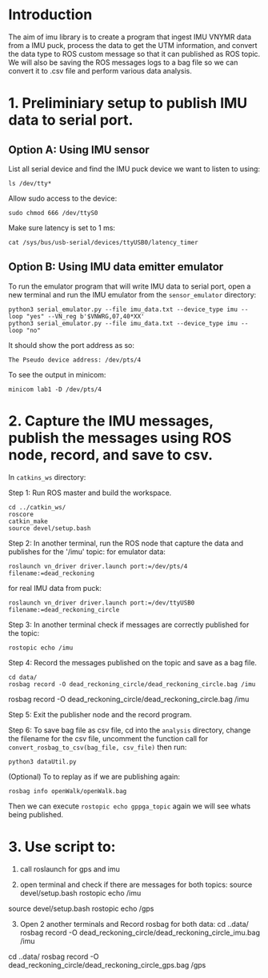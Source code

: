 # Introduction
The aim of imu library is to create a program that ingest IMU VNYMR data from a IMU puck, process the data to get the UTM information, and convert the data type to ROS custom message so that it can published as ROS topic. We will also be saving the ROS messages logs to a bag file so we can convert it to .csv file and perform various data analysis.
# 1. Preliminiary setup to publish IMU data to serial port.
## Option A: Using IMU sensor
List all serial device and find the IMU puck device we want to listen to using:
```
ls /dev/tty*
```

Allow sudo access to the device:
```
sudo chmod 666 /dev/ttyS0
```

Make sure latency is set to 1 ms:
```
cat /sys/bus/usb-serial/devices/ttyUSB0/latency_timer
```

## Option B: Using IMU data emitter emulator
To run the emulator program that will write IMU data to serial port, open a new terminal and run the IMU emulator from the `sensor_emulator` directory:
```
python3 serial_emulator.py --file imu_data.txt --device_type imu --loop "yes" --VN_reg b'$VNWRG,07,40*XX'
python3 serial_emulator.py --file imu_data.txt --device_type imu --loop "no"
```

It should show the port address as so:
```
The Pseudo device address: /dev/pts/4
```

To see the output in minicom:
```
minicom lab1 -D /dev/pts/4
```

# 2. Capture the IMU messages, publish the messages using ROS node, record, and save to csv.

In `catkins_ws` directory:  

Step 1: Run ROS master and build the workspace.
```
cd ../catkin_ws/
roscore
catkin_make
source devel/setup.bash
```

Step 2: In another terminal, run the ROS node that capture the data and publishes for the '/imu' topic:
for emulator data:
```
roslaunch vn_driver driver.launch port:=/dev/pts/4 filename:=dead_reckoning
```

for real IMU data from puck:
```
roslaunch vn_driver driver.launch port:=/dev/ttyUSB0 filename:=dead_reckoning_circle
```

Step 3: In another terminal check if messages are correctly published for the topic:
```
rostopic echo /imu
```

Step 4: Record the messages published on the topic and save as a bag file.
```
cd data/
rosbag record -O dead_reckoning_circle/dead_reckoning_circle.bag /imu
```

rosbag record -O dead_reckoning_circle/dead_reckoning_circle.bag /imu

Step 5: Exit the publisher node and the record program.

Step 6: To save bag file as csv file, cd into the `analysis` directory, change the filename for the csv file,
uncomment the function call for `convert_rosbag_to_csv(bag_file, csv_file)`
 then run:
```
python3 dataUtil.py
```

(Optional) To to replay as if we are publishing again:
```
rosbag info openWalk/openWalk.bag
```

Then we can execute `rostopic echo gppga_topic` again we will see whats being published.

# 3. Use script to:
1. call roslaunch for gps and imu

2. open terminal and check if there are messages for both topics:
source devel/setup.bash
rostopic echo /imu

source devel/setup.bash
rostopic echo /gps

3. Open 2 another terminals and Record rosbag for both data:
cd ..data/
rosbag record -O dead_reckoning_circle/dead_reckoning_circle_imu.bag /imu

cd ..data/
rosbag record -O dead_reckoning_circle/dead_reckoning_circle_gps.bag /gps